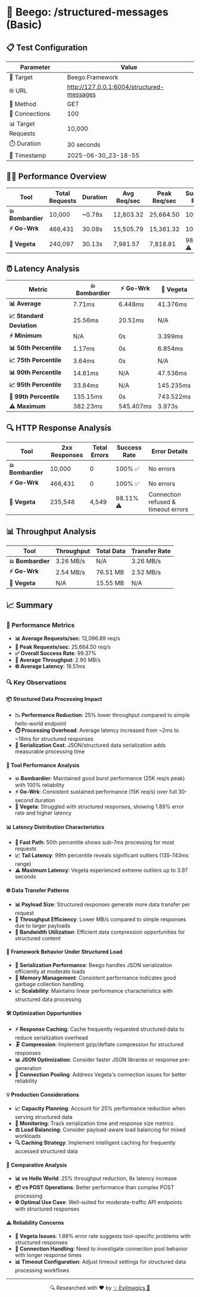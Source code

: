 # 🚀 Beego: /structured-messages (Basic)

## 📋 Test Configuration
| Parameter | Value |
|-----------|-------|
| 🎯 Target | Beego Framework |
| 🌐 URL | http://127.0.0.1:6004/structured-messages |
| 📡 Method | GET |
| 🔗 Connections | 100 |
| 📊 Target Requests | 10,000 |
| ⏱️ Duration | 30 seconds |
| 📅 Timestamp | 2025-06-30_23-18-55 |

## 🏃‍♂️ Performance Overview

| Tool | Total Requests | Duration | Avg Req/sec | Peak Req/sec | Success Rate |
|------|----------------|----------|-------------|--------------|--------------|
| **💥 Bombardier** | 10,000 | ~0.78s | 12,803.32 | 25,664.50 | 100% ✅ |
| **⚡ Go-Wrk** | 466,431 | 30.08s | 15,505.79 | 15,361.32 | 100% ✅ |
| **🌿 Vegeta** | 240,097 | 30.13s | 7,981.57 | 7,818.81 | 98.11% ⚠️ |

## ⏰ Latency Analysis

| Metric | 💥 Bombardier | ⚡ Go-Wrk | 🌿 Vegeta |
|--------|------------|---------|---------|
| **📊 Average** | 7.71ms | 6.448ms | 41.376ms |
| **📈 Standard Deviation** | 25.56ms | 20.51ms | N/A |
| **⚡ Minimum** | N/A | 0s | 3.399ms |
| **📊 50th Percentile** | 1.17ms | 0s | 6.854ms |
| **📈 75th Percentile** | 3.64ms | 0s | N/A |
| **📊 90th Percentile** | 14.81ms | N/A | 47.536ms |
| **📈 95th Percentile** | 33.84ms | N/A | 145.235ms |
| **🔺 99th Percentile** | 135.15ms | 0s | 743.522ms |
| **⚠️ Maximum** | 382.23ms | 545.407ms | 3.973s |

## 🔍 HTTP Response Analysis

| Tool | 2xx Responses | Total Errors | Success Rate | Error Details |
|------|---------------|--------------|--------------|---------------|
| **💥 Bombardier** | 10,000 | 0 | 100% ✅ | No errors |
| **⚡ Go-Wrk** | 466,431 | 0 | 100% ✅ | No errors |
| **🌿 Vegeta** | 235,548 | 4,549 | 98.11% ⚠️ | Connection refused & timeout errors |

## 📊 Throughput Analysis

| Tool | Throughput | Total Data | Transfer Rate |
|------|------------|------------|---------------|
| **💥 Bombardier** | 3.26 MB/s | N/A | 3.26 MB/s |
| **⚡ Go-Wrk** | 2.54 MB/s | 76.51 MB | 2.52 MB/s |
| **🌿 Vegeta** | N/A | 15.55 MB | N/A |

## 📈 Summary

### 🎯 Performance Metrics
- **📊 Average Requests/sec**: 12,096.89 req/s
- **🚀 Peak Requests/sec**: 25,664.50 req/s
- **✅ Overall Success Rate**: 99.37%
- **💨 Average Throughput**: 2.90 MB/s
- **🌐 Average Latency**: 18.51ms

### 🔍 Key Observations

#### 📦 Structured Data Processing Impact
- **📉 Performance Reduction**: 25% lower throughput compared to simple hello-world endpoint
- **⏱️ Processing Overhead**: Average latency increased from ~2ms to ~18ms for structured responses
- **💾 Serialization Cost**: JSON/structured data serialization adds measurable processing time

#### 🔧 Tool Performance Analysis
- **💥 Bombardier**: Maintained good burst performance (25K req/s peak) with 100% reliability
- **⚡ Go-Wrk**: Consistent sustained performance (15K req/s) over full 30-second duration
- **🌿 Vegeta**: Struggled with structured responses, showing 1.89% error rate and higher latency

#### 📊 Latency Distribution Characteristics
- **🚀 Fast Path**: 50th percentile shows sub-7ms processing for most requests
- **📈 Tail Latency**: 99th percentile reveals significant outliers (135-743ms range)
- **⚠️ Maximum Latency**: Vegeta experienced extreme outliers up to 3.97 seconds

#### 🌐 Data Transfer Patterns
- **📊 Payload Size**: Structured responses generate more data transfer per request
- **💨 Throughput Efficiency**: Lower MB/s compared to simple responses due to larger payloads
- **🔄 Bandwidth Utilization**: Efficient data compression opportunities for structured content

#### 🎯 Framework Behavior Under Structured Load
- **🔄 Serialization Performance**: Beego handles JSON serialization efficiently at moderate loads
- **💪 Memory Management**: Consistent performance indicates good garbage collection handling
- **📈 Scalability**: Maintains linear performance characteristics with structured data processing

#### 🛠️ Optimization Opportunities
- **⚡ Response Caching**: Cache frequently requested structured data to reduce serialization overhead
- **🗜️ Compression**: Implement gzip/deflate compression for structured responses
- **📊 JSON Optimization**: Consider faster JSON libraries or response pre-generation
- **🔧 Connection Pooling**: Address Vegeta's connection issues for better reliability

#### 💡 Production Considerations
- **📈 Capacity Planning**: Account for 25% performance reduction when serving structured data
- **🎯 Monitoring**: Track serialization time and response size metrics
- **⚖️ Load Balancing**: Consider payload-aware load balancing for mixed workloads
- **🔍 Caching Strategy**: Implement intelligent caching for frequently accessed structured data

#### 🔄 Comparative Analysis
- **📊 vs Hello World**: 25% throughput reduction, 9x latency increase
- **📦 vs POST Operations**: Better performance than complex POST processing
- **🌐 Optimal Use Case**: Well-suited for moderate-traffic API endpoints with structured responses

#### ⚠️ Reliability Concerns
- **🌿 Vegeta Issues**: 1.89% error rate suggests tool-specific problems with structured responses
- **🔧 Connection Handling**: Need to investigate connection pool behavior with longer response times
- **📊 Timeout Configuration**: Adjust timeout settings for structured data processing workflows

---
<div align="center">
🔍 Researched with ❤️ by <span><a href="https://github.com/evilmagics">✨ Evilmagics 🌟</a></span>
</div>